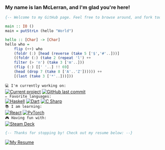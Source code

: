 <!-- ### [![Typing SVG][greeting_svg]][greeting_link] -->

### My name is Ian McLerran, and I'm glad you're here!

```haskell
{-- Welcome to my GitHub page. Feel free to browse around, and fork too if ya like! --}

main :: IO () 
main = putStrLn (hello "World") 

hello :: [Char] -> [Char]
hello who = 
    flip (++) who
    (foldr (:) [head (reverse (take 5 ['$','#'..]))] 
    ((foldr (:) (take 2 (repeat 'l') ++ 
    filter (> 'n') (take 3 ['m'..])) 
    (flip (:) [[' '..] !! 69] 
    (head (drop 7 (take 8 ['A'..'Z']))))) ++ 
    [(last (take 3 ['*'..]))]))
```

`💻 I'm currently working on:`<br>
[![Current project][project_badge]][project_link]
[![GitHub last commit][last_commit_badge]][project_link]
<br>
`✏️ Favorite languages:`
<br>
[![Haskell][haskell_badge]][haskell_link]
[![Dart][dart_badge]][dart_link]
[![C Sharp][csharp_badge]][csharp_link]
<br>
 `📚 I am learning:`
<br>
[![React][react_badge]][react_link]
[![PyTorch][pytorch_badge]][pytorch_link]
<br>
`🎮 Having fun with:`
<br>
[![Steam Deck][steamdeck_badge]][steamdeck_link]

```haskell
{-- Thanks for stopping by! Check out my resume below: --}
```

[![My Resume][resume_badge]][resume_link]


<!-- urls: -->
[greeting_svg]: https://readme-typing-svg.herokuapp.com?height=30&lines=%F0%9F%91%8B+Hi+there%2C+I'm+glad+you're+here!!
[greeting_link]: https://git.io/typing-svg
[project_badge]: https://img.shields.io/badge/Repo-Roc%20IsoDateTime-purple?style=flat
[project_link]: https://github.com/imclerran/roc-isodatetime
[last_commit_badge]: https://img.shields.io/github/last-commit/imclerran/roc-isodatetime
[last_commit_link]: https://github.com/imclerran/projectile-inferno
[haskell_badge]: https://img.shields.io/badge/-Haskell-purple?logo=haskell
[haskell_link]: https://www.haskell.org
[dart_badge]: https://img.shields.io/badge/-Dart-blue?logo=dart
[dart_link]: https://dart.dev
[csharp_badge]: https://img.shields.io/badge/-C%20Sharp-009900?logo=csharp
[csharp_link]: https://docs.microsoft.com/en-us/dotnet/csharp/
[rust_badge]: https://img.shields.io/badge/-Rust-993300?logo=rust
[rust_link]: https://www.rust-lang.org
[llvm_badge]: https://img.shields.io/badge/-LLVM-8c8c8c?logo=llvm
[llvm_link]: https://llvm.org
[pytorch_badge]: https://img.shields.io/badge/-PyTorch-blueviolet?logo=pytorch
[pytorch_link]: https://pytorch.org
[react_badge]: https://img.shields.io/badge/-React-%2323272f?logo=react
[react_link]: https://react.dev
[steamdeck_badge]: https://img.shields.io/badge/-My%20Steam%20Deck!-darkblue?logo=steamdeck
[steamdeck_link]: https://steamdeck.com
[resume_badge]: https://img.shields.io/badge/Resume-Download-blue?style=for-the-badge&logo=adobeacrobatreader
<!--&link=https://www.dropbox.com/s/ylg918qc67kuype/Resume.pdf?dl=1-->
[resume_link]: https://www.dropbox.com/s/ylg918qc67kuype/Resume.pdf?dl=1

